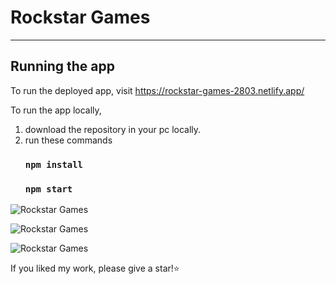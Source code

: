 # Rockstar Games
---
## Running the app

To run the deployed app, visit https://rockstar-games-2803.netlify.app/

To run the app locally, 

1.  download the repository in your pc locally.
2.  run these commands
    ### `npm install`
    ### `npm start`

![Rockstar Games](https://user-images.githubusercontent.com/40117155/229418971-689453f1-3a66-4127-b6d6-d5a765fa025e.png)

![Rockstar Games](https://user-images.githubusercontent.com/40117155/229419001-4726b892-ccc6-40fa-b81c-a1abb04240c2.png)

![Rockstar Games](https://user-images.githubusercontent.com/40117155/229418990-95588e90-6d5c-4b01-95ef-d6b61441f718.png)

If you liked my work, please give a star!⭐️
